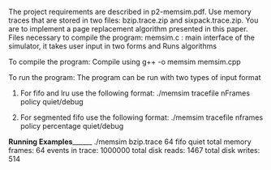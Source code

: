 The project requirements are described in p2-memsim.pdf. Use memory traces that are stored in two files: 
bzip.trace.zip and sixpack.trace.zip. You are to implement a page replacement algorithm presented in this paper.   
Files necessary to compile the program: 
     memsim.c : main interface of the simulator, it takes user input in two forms and Runs algorithms 

To compile the program: 
    Compile using g++ -o  memsim  memsim.cpp


To run the program: 
The program can be run with two types of input format 
1. For fifo and lru use the following format: 
./memsim tracefile nFrames policy quiet/debug 
 
2. For segmented fifo use the following format: 
./memsim tracefile nframes policy percentage quiet/debug 



__________Running Examples________________ 
./memsim bzip.trace 64 fifo quiet 
total memory frames: 64 
events in trace: 1000000 
total disk reads: 1467 
total disk writes: 514 



